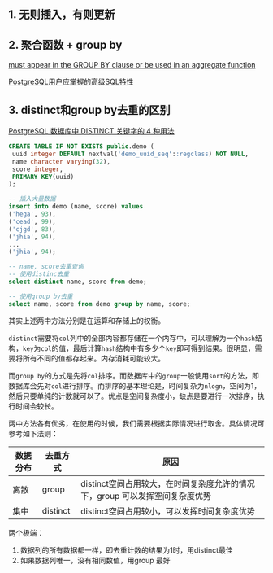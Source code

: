 ## 1. 无则插入，有则更新

## 2. 聚合函数 + group by

[must appear in the GROUP BY clause or be used in an aggregate function](https://www.cnblogs.com/zxhyJack/p/9934259.html)

[PostgreSQL用户应掌握的高级SQL特性](https://dbaplus.cn/news-19-2183-1.html#:~:text=%E4%B8%80%E3%80%81PostgreSQL%E7%9A%84SQL%E9%AB%98%E7%BA%A7%E7%89%B9%E6%80%A7.%20%E8%BF%99%E4%B8%80%E9%83%A8%E5%88%86%E4%B8%BB%E8%A6%81%E4%BB%8B%E7%BB%8DPostgreSQL%E5%9C%A8SQL%E6%96%B9%E9%9D%A2%E7%9A%84%E9%AB%98%E7%BA%A7%E7%89%B9%E6%80%A7%EF%BC%8C%E4%BE%8B%E5%A6%82WITH%E6%9F%A5%E8%AF%A2%E3%80%81%E6%89%B9%E9%87%8F%E6%8F%92%E5%85%A5%E3%80%81RETURNING%E8%BF%94%E5%9B%9E%E4%BF%AE%E6%94%B9%E7%9A%84%E6%95%B0%E6%8D%AE%E3%80%81UPSERT%E3%80%81%E6%95%B0%E6%8D%AE%E6%8A%BD%E6%A0%B7%E3%80%81%E8%81%9A%E5%90%88%E5%87%BD%E6%95%B0%E3%80%81%E7%AA%97%E5%8F%A3%E5%87%BD%E6%95%B0%E7%AD%89%E3%80%82.%20WITH%E6%9F%A5%E8%AF%A2%E6%98%AFPostgreSQL%E6%94%AF%E6%8C%81%E7%9A%84%E9%AB%98%E7%BA%A7SQL%E7%89%B9%E6%80%A7%E4%B9%8B%E4%B8%80%EF%BC%8C%E8%BF%99%E4%B8%80%E7%89%B9%E6%80%A7%E5%B8%B8%E7%A7%B0%E4%B8%BACTE,%28Common%20Table%20Expressions%29%EF%BC%8CWITH%E6%9F%A5%E8%AF%A2%E5%9C%A8%E5%A4%8D%E6%9D%82%E6%9F%A5%E8%AF%A2%E4%B8%AD%E5%AE%9A%E4%B9%89%E4%B8%80%E4%B8%AA%E8%BE%85%E5%8A%A9%E8%AF%AD%E5%8F%A5%EF%BC%88%E5%8F%AF%E7%90%86%E8%A7%A3%E6%88%90%E5%9C%A8%E4%B8%80%E4%B8%AA%E6%9F%A5%E8%AF%A2%E4%B8%AD%E5%AE%9A%E4%B9%89%E7%9A%84%E4%B8%B4%E6%97%B6%E8%A1%A8%EF%BC%89%EF%BC%8C%E8%BF%99%E4%B8%80%E7%89%B9%E6%80%A7%E5%B8%B8%E7%94%A8%E4%BA%8E%E5%A4%8D%E6%9D%82%E6%9F%A5%E8%AF%A2%E6%88%96%E9%80%92%E5%BD%92%E6%9F%A5%E8%AF%A2%E5%BA%94%E7%94%A8%E5%9C%BA%E6%99%AF%E3%80%82.)

## 3. distinct和group by去重的区别

[PostgreSQL 数据库中 DISTINCT 关键字的 4 种用法](https://blog.csdn.net/horses/article/details/108884556)

   ```sql
   CREATE TABLE IF NOT EXISTS public.demo (
   	uuid integer DEFAULT nextval('demo_uuid_seq'::regclass) NOT NULL,
   	name character varying(32),
   	score integer,
   	PRIMARY KEY(uuid)
   );
   
   -- 插入大量数据
   insert into demo (name, score) values 
   ('hega', 93),
   ('cead', 99),
   ('cjgd', 83),
   ('jhia', 94),
   ...
   ('jhia', 94);
   
   -- name, score去重查询
   -- 使用distinc去重
   select distinct name, score from demo;
   
   -- 使用group by去重
   select name, score from demo group by name, score;
   ```

其实上述两中方法分别是在运算和存储上的权衡。

`distinct`需要将`col`列中的全部内容都存储在一个内存中，可以理解为一个`hash`结构，`key`为`col`的值，最后计算`hash`结构中有多少个`key`即可得到结果。很明显，需要将所有不同的值都存起来。内存消耗可能较大。

而`group by`的方式是先将`col`排序。而数据库中的`group`一般使用`sort`的方法，即数据库会先对`col`进行排序。而排序的基本理论是，时间复杂为`nlogn`，空间为1，然后只要单纯的计数就可以了。优点是空间复杂度小，缺点是要进行一次排序，执行时间会较长。

两中方法各有优劣，在使用的时候，我们需要根据实际情况进行取舍。具体情况可参考如下法则：

| 数据分布 | 去重方式 | 原因                                                         |
| -------- | -------- | ------------------------------------------------------------ |
| 离散     | group    | distinct空间占用较大，在时间复杂度允许的情况下，group 可以发挥空间复杂度优势 |
| 集中     | distinct | distinct空间占用较小，可以发挥时间复杂度优势                 |

两个极端：

1. 数据列的所有数据都一样，即去重计数的结果为1时，用distinct最佳
1. 如果数据列唯一，没有相同数值，用group 最好